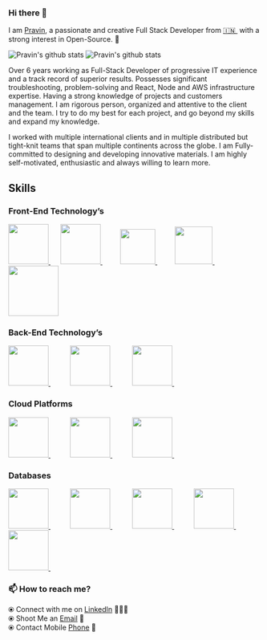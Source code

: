 ### Hi there 👋

<!--
**pravinjadhav7/pravinjadhav7** is a ✨ _special_ ✨ repository because its `README.md` (this file) appears on your GitHub profile.
-->

I am [Pravin](https://www.linkedin.com/in/pravin-jadhav-02b97ba2/), a passionate and creative Full Stack Developer from [🇮🇳 ](https://en.wikipedia.org/wiki/India)&nbsp;with a strong interest in Open-Source. 🎯 

![Pravin's github stats](https://github-readme-stats.vercel.app/api?username=pravinjadhav7&hide=issues&show_icons=true&theme=onedark) 
![Pravin's github stats](https://github-readme-stats.vercel.app/api/top-langs/?username=pravinjadhav7&layout=compact&show_icons=true&theme=onedark) 

Over 6 years working as Full-Stack Developer of progressive IT experience and a track record of superior results. Possesses significant troubleshooting, problem-solving and React, Node and AWS infrastructure expertise. Having a strong knowledge of projects and customers management. I am rigorous person, organized and attentive to the client and the team. I try to do my best for each project, and go beyond my skills and expand my knowledge.

I worked with multiple international clients and in multiple distributed but tight-knit teams that span multiple continents across the globe. I am Fully-committed to designing and developing innovative materials. I am highly self-motivated, enthusiastic and always willing to learn more. 


## Skills

### Front-End Technology’s 
<p float="left">
  <a href="https://reactjs.org/" target="_blank" >
    <img src="https://raw.githubusercontent.com/pravinjadhav7/pravinjadhav7/master/assets/reactjs.gif" height="80" />
  </a> &nbsp;&nbsp;&nbsp;&nbsp;
  
  <a href="https://www.typescriptlang.org/docs/handbook/react.html" target="_blank" >
    <img src="https://raw.githubusercontent.com/pravinjadhav7/pravinjadhav7/master/assets/type.png" height="80" />
  </a> &nbsp;&nbsp;&nbsp;&nbsp;&nbsp;&nbsp;&nbsp;&nbsp;
  
   <a href="https://www.w3.org/wiki/The_web_standards_model_-_HTML_CSS_and_JavaScript" target="_blank" >
    <img src="https://raw.githubusercontent.com/pravinjadhav7/pravinjadhav7/master/assets/html-css-js.png" height="70" />
  </a>&nbsp;&nbsp;&nbsp;&nbsp;&nbsp;&nbsp;&nbsp;&nbsp;
  <a href="https://getbootstrap.com/" target="_blank" >
    <img src="https://raw.githubusercontent.com/pravinjadhav7/pravinjadhav7/master/assets/bootstrap.gif" height="75" />
  </a>&nbsp;&nbsp;&nbsp;&nbsp;&nbsp;&nbsp;&nbsp;&nbsp;
  <a href="https://mui.com/" target="_blank" >
    <img src="https://raw.githubusercontent.com/pravinjadhav7/pravinjadhav7/master/assets/material-ui.png" height="100" />
  </a> 
</p>


### Back-End Technology’s
<p float="left">
   <a href="https://nodejs.org/docs" target="_blank" >
    <img src="https://raw.githubusercontent.com/pravinjadhav7/pravinjadhav7/master/assets/node.gif" height="80" />
  </a> &nbsp;&nbsp;&nbsp;&nbsp; &nbsp;&nbsp;&nbsp;&nbsp;
  
  <a href="https://learn.microsoft.com/en-us/dotnet/csharp/?WT.mc_id=dotnet-35129-website" target="_blank" >
    <img src="https://raw.githubusercontent.com/pravinjadhav7/pravinjadhav7/master/assets/dotnet.png" height="80" />
  </a> &nbsp;&nbsp;&nbsp;&nbsp; &nbsp;&nbsp;&nbsp;&nbsp;
  
  <a href="https://www.python.org/doc/e" target="_blank" >
    <img src="https://raw.githubusercontent.com/pravinjadhav7/pravinjadhav7/master/assets/python.webp" height="80" />
  </a> &nbsp;&nbsp;&nbsp;&nbsp;   
  
</p>


### Cloud Platforms

<p float="left">
     <a href="/" target="_blank" >
    <img src="https://raw.githubusercontent.com/pravinjadhav7/pravinjadhav7/master/assets/aws.gif" height="80" />
  </a> &nbsp;&nbsp;&nbsp;&nbsp; &nbsp;&nbsp;&nbsp;&nbsp;
  
  <a href="/" target="_blank" >
    <img src="https://raw.githubusercontent.com/pravinjadhav7/pravinjadhav7/master/assets/azure.gif" height="80" />
  </a> &nbsp;&nbsp;&nbsp;&nbsp; &nbsp;&nbsp;&nbsp;&nbsp;
  
  <a href="/" target="_blank" >
    <img src="https://raw.githubusercontent.com/pravinjadhav7/pravinjadhav7/master/assets/google.gif" height="80" />
  </a> &nbsp;&nbsp;&nbsp;&nbsp; 
</p>


### Databases

<p float="left">
     <a href="/" target="_blank" >
    <img src="https://raw.githubusercontent.com/pravinjadhav7/pravinjadhav7/master/assets/mongo.gif" height="80" />
  </a> &nbsp;&nbsp;&nbsp;&nbsp; &nbsp;&nbsp;&nbsp;&nbsp;
  
  <a href="/" target="_blank" >
    <img src="https://raw.githubusercontent.com/pravinjadhav7/pravinjadhav7/master/assets/mysql.gif" height="80" />
  </a> &nbsp;&nbsp;&nbsp;&nbsp; &nbsp;&nbsp;&nbsp;&nbsp;

  <a href="/" target="_blank" >
    <img src="https://raw.githubusercontent.com/pravinjadhav7/pravinjadhav7/master/assets/sql.png" height="80" />
  </a> &nbsp;&nbsp;&nbsp;&nbsp; &nbsp;&nbsp;&nbsp;&nbsp;
  
  <a href="/" target="_blank" >
    <img src="https://raw.githubusercontent.com/pravinjadhav7/pravinjadhav7/master/assets/dynamo.webp" height="80" />
  </a> &nbsp;&nbsp;&nbsp;&nbsp; &nbsp;&nbsp;&nbsp;&nbsp;  
  
  <a href="/" target="_blank" >
    <img src="https://raw.githubusercontent.com/pravinjadhav7/pravinjadhav7/master/assets/cosmos.png" height="80" />
  </a> &nbsp;&nbsp;&nbsp;&nbsp; 
</p>



### 📫 How to reach me? 

  ⦿ Connect with me on [LinkedIn](https://www.linkedin.com/in/pravin-jadhav-02b97ba2/) 👨🏻‍💻 <br>
  ⦿ Shoot Me an [Email](mailto:pravinjadhav762@gmail.com) 💌 <br>
  ⦿ Contact Mobile [Phone](phone:8208153625) 📱


